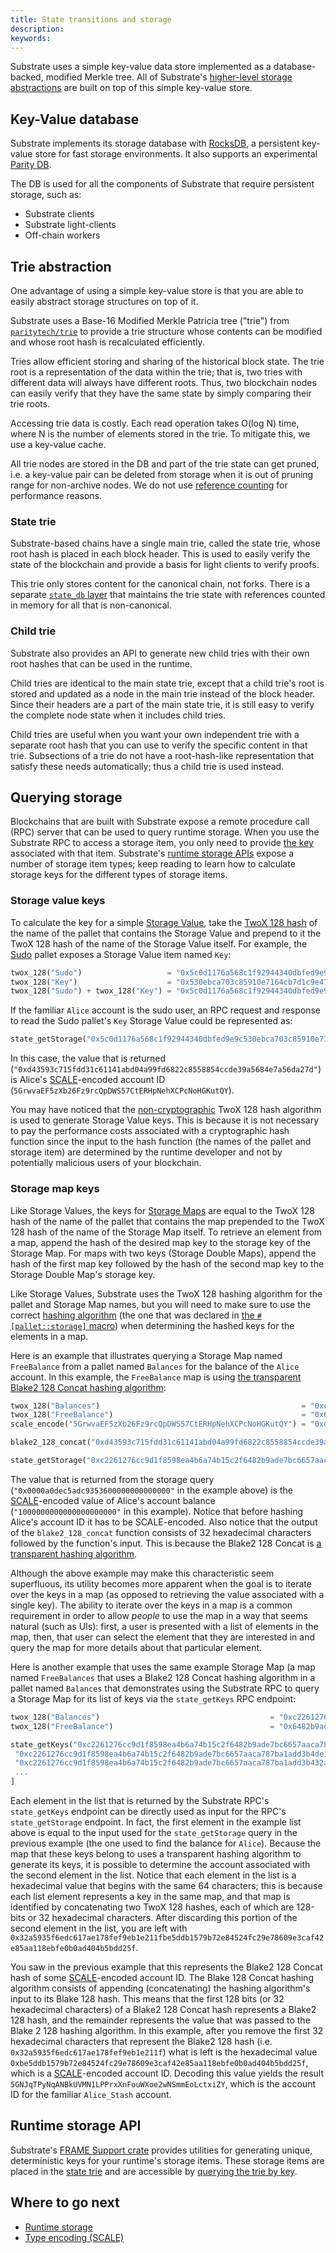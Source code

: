 ```yaml
---
title: State transitions and storage
description:
keywords:
---
```


Substrate uses a simple key-value data store implemented as a database-backed, modified Merkle tree.
All of Substrate's [higher-level storage abstractions](/build/runtime-storage) are built on top of this simple key-value store.

## Key-Value database

Substrate implements its storage database with [RocksDB](https://rocksdb.org/), a persistent key-value store for fast storage environments. It also supports an experimental [Parity DB](https://github.com/paritytech/parity-db).

The DB is used for all the components of Substrate that require persistent storage, such as:

- Substrate clients
- Substrate light-clients
- Off-chain workers

## Trie abstraction

One advantage of using a simple key-value store is that you are able to easily abstract storage structures on top of it.

Substrate uses a Base-16 Modified Merkle Patricia tree ("trie") from [`paritytech/trie`](https://github.com/paritytech/trie) to provide a trie structure whose contents can be modified and whose root hash is recalculated efficiently.

Tries allow efficient storing and sharing of the historical block state. The trie root is a representation of the data within the trie; that is, two tries with different data will always have different roots.
Thus, two blockchain nodes can easily verify that they have the same state by simply comparing their trie roots.

Accessing trie data is costly.
Each read operation takes O(log N) time, where N is the number of elements stored in the trie. To mitigate this, we use a key-value cache.

All trie nodes are stored in the DB and part of the trie state can get pruned, i.e. a key-value pair can be deleted from storage when it is out of pruning range for non-archive nodes.
We do not use [reference counting](http://en.wikipedia.org/wiki/Reference_counting) for performance reasons.

### State trie

Substrate-based chains have a single main trie, called the state trie, whose root hash is placed in each block header.
This is used to easily verify the state of the blockchain and provide a basis for light clients to verify proofs.

This trie only stores content for the canonical chain, not forks.
There is a separate [`state_db` layer](https://paritytech.github.io/substrate/master/sc_state_db/index.html) that maintains the trie state with references counted in memory for all that is non-canonical.

### Child trie

Substrate also provides an API to generate new child tries with their own root hashes that can be used in the runtime.

Child tries are identical to the main state trie, except that a child trie's root is stored and updated as a node in the main trie instead of the block header.
Since their headers are a part of the main state trie, it is still easy to verify the complete node state when it includes child tries.

Child tries are useful when you want your own independent trie with a separate root hash that you can use to verify the specific content in that trie.
Subsections of a trie do not have a root-hash-like representation that satisfy these needs automatically; thus a child trie is used instead.

## Querying storage

Blockchains that are built with Substrate expose a remote procedure call (RPC) server that can be used to query runtime storage. When you use the Substrate RPC to access a storage item, you only need to provide [the key](#key-value-database) associated with that item.
Substrate's [runtime storage APIs](/build/runtime-storage) expose a number of storage item types; keep reading to learn how to calculate storage keys for the different types of storage items.

### Storage value keys

To calculate the key for a simple [Storage Value](/build/runtime-storage#storage-value), take the [TwoX 128 hash](https://github.com/Cyan4973/xxHash) of the name of the pallet that contains the Storage Value and prepend to it the TwoX 128 hash of the name of the Storage Value itself.
For example, the [Sudo](https://paritytech.github.io/substrate/master/pallet_sudo/index.html) pallet exposes a Storage Value item named `Key`:

```rust
twox_128("Sudo")                   = "0x5c0d1176a568c1f92944340dbfed9e9c"
twox_128("Key")                    = "0x530ebca703c85910e7164cb7d1c9e47b"
twox_128("Sudo") + twox_128("Key") = "0x5c0d1176a568c1f92944340dbfed9e9c530ebca703c85910e7164cb7d1c9e47b"
```

If the familiar `Alice` account is the sudo user, an RPC request and response to read the Sudo pallet's `Key` Storage Value could be represented as:

```rust
state_getStorage("0x5c0d1176a568c1f92944340dbfed9e9c530ebca703c85910e7164cb7d1c9e47b") = "0xd43593c715fdd31c61141abd04a99fd6822c8558854ccde39a5684e7a56da27d"
```

In this case, the value that is returned (`"0xd43593c715fdd31c61141abd04a99fd6822c8558854ccde39a5684e7a56da27d"`) is Alice's [SCALE](/reference/scale-codec)-encoded account ID (`5GrwvaEF5zXb26Fz9rcQpDWS57CtERHpNehXCPcNoHGKutQY`).

You may have noticed that the [non-cryptographic](/build/runtime-storage#cryptographic-hashing-algorithms) TwoX 128 hash algorithm is used to generate Storage Value keys.
This is because it is not necessary to pay the performance costs associated with a cryptographic hash function since the input to the hash function (the names of the pallet and storage item) are determined by the runtime developer and not by potentially malicious users of your blockchain.

### Storage map keys

Like Storage Values, the keys for [Storage Maps](/build/runtime-storage#storage-map) are equal to the TwoX 128 hash of the name of the pallet that contains the map prepended to the TwoX 128 hash of the name of the Storage Map itself.
To retrieve an element from a map, append the hash of the desired map key to the storage key of the Storage Map.
For maps with two keys (Storage Double Maps), append the hash of the first map key followed by the hash of the second map key to the Storage Double Map's storage key.

Like Storage Values, Substrate uses the TwoX 128 hashing algorithm for the pallet and Storage Map names, but you will need to make sure to use the correct [hashing algorithm](/build/runtime-storage#hashing-algorithms) (the one that was declared in [the `#[pallet::storage]` macro](/build/runtime-storage#declaring-storage-items)) when determining the hashed keys for the elements in a map.

Here is an example that illustrates querying a Storage Map named `FreeBalance` from a pallet named `Balances` for the balance of the `Alice` account.
In this example, the `FreeBalance` map is using [the transparent Blake2 128 Concat hashing algorithm](/build/runtime-storage#transparent-hashing-algorithms):

```rust
twox_128("Balances")                                             = "0xc2261276cc9d1f8598ea4b6a74b15c2f"
twox_128("FreeBalance")                                          = "0x6482b9ade7bc6657aaca787ba1add3b4"
scale_encode("5GrwvaEF5zXb26Fz9rcQpDWS57CtERHpNehXCPcNoHGKutQY") = "0xd43593c715fdd31c61141abd04a99fd6822c8558854ccde39a5684e7a56da27d"

blake2_128_concat("0xd43593c715fdd31c61141abd04a99fd6822c8558854ccde39a5684e7a56da27d") = "0xde1e86a9a8c739864cf3cc5ec2bea59fd43593c715fdd31c61141abd04a99fd6822c8558854ccde39a5684e7a56da27d"

state_getStorage("0xc2261276cc9d1f8598ea4b6a74b15c2f6482b9ade7bc6657aaca787ba1add3b4de1e86a9a8c739864cf3cc5ec2bea59fd43593c715fdd31c61141abd04a99fd6822c8558854ccde39a5684e7a56da27d") = "0x0000a0dec5adc9353600000000000000"
```

The value that is returned from the storage query (`"0x0000a0dec5adc9353600000000000000"` in the example above) is the [SCALE](/reference/scale-codec/)-encoded value of Alice's account balance (`"1000000000000000000000"` in this example).
Notice that before hashing Alice's account ID it has to be SCALE-encoded.
Also notice that the output of the `blake2_128_concat` function consists of 32 hexadecimal characters followed by the function's input.
This is because the Blake2 128 Concat is [a transparent hashing algorithm](/build/runtime-storage#transparent-hashing-algorithms).

Although the above example may make this characteristic seem superfluous, its utility becomes more apparent when the goal is to iterate over the keys in a map (as opposed to retrieving the value associated with a single key).
The ability to iterate over the keys in a map is a common requirement in order to allow _people_ to use the map in a way that seems natural (such as UIs): first, a user is presented with a list of elements in the map, then, that user can select the element that they are interested in and query the map for more details about that particular element.

Here is another example that uses the same example Storage Map (a map named `FreeBalances` that uses a Blake2 128 Concat hashing algorithm in a pallet named `Balances` that demonstrates using the Substrate RPC to query a Storage Map
for its list of keys via the `state_getKeys` RPC endpoint:

```rust
twox_128("Balances")                                      = "0xc2261276cc9d1f8598ea4b6a74b15c2f"
twox_128("FreeBalance")                                   = "0x6482b9ade7bc6657aaca787ba1add3b4"

state_getKeys("0xc2261276cc9d1f8598ea4b6a74b15c2f6482b9ade7bc6657aaca787ba1add3b4") = [
 "0xc2261276cc9d1f8598ea4b6a74b15c2f6482b9ade7bc6657aaca787ba1add3b4de1e86a9a8c739864cf3cc5ec2bea59fd43593c715fdd31c61141abd04a99fd6822c8558854ccde39a5684e7a56da27d",
 "0xc2261276cc9d1f8598ea4b6a74b15c2f6482b9ade7bc6657aaca787ba1add3b432a5935f6edc617ae178fef9eb1e211fbe5ddb1579b72e84524fc29e78609e3caf42e85aa118ebfe0b0ad404b5bdd25f",
 ...
]
```

Each element in the list that is returned by the Substrate RPC's `state_getKeys` endpoint can be directly used as input for the RPC's `state_getStorage` endpoint.
In fact, the first element in the example list above is equal to the input used for the `state_getStorage` query in the previous example (the one used to find the balance for `Alice`).
Because the map that these keys belong to uses a transparent hashing algorithm to generate its keys, it is possible to determine the account associated with the second element in the list.
Notice that each element in the list is a hexadecimal value that begins with the same 64 characters; this is because each list element represents a key in the same map, and that map is identified by concatenating two TwoX 128 hashes, each of which are 128-bits or 32 hexadecimal characters.
After discarding this portion of the second element in the list, you are left with `0x32a5935f6edc617ae178fef9eb1e211fbe5ddb1579b72e84524fc29e78609e3caf42e85aa118ebfe0b0ad404b5bdd25f`.

You saw in the previous example that this represents the Blake2 128 Concat hash of some [SCALE](/reference/scale-codec)-encoded account ID.
The Blake 128 Concat hashing algorithm consists of appending (concatenating) the hashing algorithm's input to its Blake 128 hash.
This means that the first 128 bits (or 32 hexadecimal characters) of a Blake2 128 Concat hash represents a Blake2 128 hash, and the remainder represents the value that was passed to the Blake 2 128 hashing algorithm.
In this example, after you remove the first 32 hexadecimal characters that represent the Blake2 128 hash (i.e. `0x32a5935f6edc617ae178fef9eb1e211f`) what is left is the hexadecimal value `0xbe5ddb1579b72e84524fc29e78609e3caf42e85aa118ebfe0b0ad404b5bdd25f`, which is a [SCALE](/reference/scale-codec)-encoded account ID.
Decoding this value yields the result `5GNJqTPyNqANBkUVMN1LPPrxXnFouWXoe2wNSmmEoLctxiZY`, which is the account ID for the familiar `Alice_Stash` account.

## Runtime storage API

Substrate's [FRAME Support crate](https://paritytech.github.io/substrate/master/frame_support/index.html) provides utilities for generating unique, deterministic keys for your runtime's storage items.
These storage items are placed in the [state trie](#trie-abstraction) and are accessible by [querying the trie by key](#querying-storage).

## Where to go next

- [Runtime storage](/build/runtime-storage)
- [Type encoding (SCALE)](/reference/scale-codec/)
